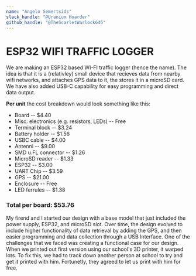 ```yaml
---
name: "Angelo Semertsids"
slack_handle: "@Uranium Hoarder"
github_handle: "@TheScarletWarlock645"
---
```


# ESP32 WIFI TRAFFIC LOGGER

<!-- Describe your board in 2-3 sentences. What are you making? What will it do? -->
We are making an ESP32 based WI-FI traffic logger (hence the name). The idea is that it is a (relativley) small device that recieves data from nearby wifi networks, and attaches GPS data to it, the stores it in a microSD card. We have also added USB-C capability for easy programming and direct data output.

<!-- How much is it going to cost? -->
**Per unit** the cost breakdown would look something like this:

 + Board -- $4.40
 + Misc. electronics (e.g. resistors, LEDs) -- Free
 + Terminal block -- $3.24
 + Battery holder -- $1.56
 + USBC cable -- $4.00
 + Antenni -- $9.00
 + SMD u.FL connector -- $1.26
 + MicroSD reader -- $1.33
 + ESP32 -- $3.00
 + UART Chip -- $3.59
 + GPS -- $21.00
 + Enclosure -- Free
 + LED ferrules -- $1.38

### **Total per board: $53.76**



<!-- Tell us a little bit about your design process. What were some challenges? What helped? ***Totally optional*** -->
My firend and I started our design with a base model that just included the power supply, ESP32, and microSD slot. Over time, the design evolved to include higher functionality of data retrieval by adding the GPS, and then easier programming and data collection through a USB Interface. One of the challenges that we faced was creating a functional case for our design. When we printed out first version using our school's 3D printer, it warped lots. To fix this, we had to track down another person at school to try and get it printed with him. Fortunetly, they agreed to let us print with him for free.

